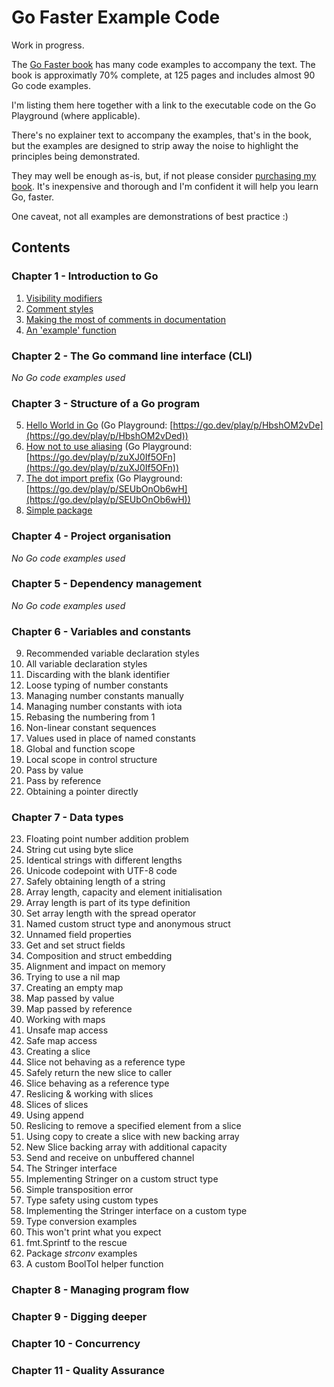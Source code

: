 # Go Faster Example Code

Work in progress.

The [Go Faster book](https://leanpub.com/gofaster) has many code examples to accompany the text.
The book is approximatly 70% complete, at 125 pages and includes almost 90 Go code examples.

I'm listing them here together with a link to the executable code on the Go Playground (where applicable).

There's no explainer text to accompany the examples, that's in the book, but the examples are designed to 
strip away the noise to highlight the principles being demonstrated.

They may well be enough as-is, but, if not please consider [purchasing my book](https://leanpub.com/gofaster). It's inexpensive and
thorough and I'm confident it will help you learn Go, faster.

One caveat, not all examples are demonstrations of best practice :)

## Contents

### Chapter 1 - Introduction to Go

1. [Visibility modifiers](chapter_1/1_visibilty_modifiers/exporting.go)
2. [Comment styles](chapter_1/2_comment_styles/main.go)
3. [Making the most of comments in documentation](chapter_1/3_making_the_most_of_comments_in_documentation/user.go)
4. [An 'example' function](chapter_1/4_an_example_function/stringutil_test.go)

### Chapter 2 - The Go command line interface (CLI)

*No Go code examples used*

### Chapter 3 - Structure of a Go program

5. [Hello World in Go](chapter_3/5_hello_world_in_go/main.go) (Go Playground: [https://go.dev/play/p/HbshOM2vDe](https://go.dev/play/p/HbshOM2vDed))
6. [How not to use aliasing](chapter_3/6_how_not_to_use_aliasing/main.go) (Go Playground: [https://go.dev/play/p/zuXJ0If5OFn](https://go.dev/play/p/zuXJ0If5OFn))
7. [The dot import prefix](chapter_3/7_the_dot_import_prefix/main.go) (Go Playground: [https://go.dev/play/p/SEUbOnOb6wH](https://go.dev/play/p/SEUbOnOb6wH))
8. [Simple package](chapter_3/8_simple_package/sideeffect.go)

### Chapter 4 - Project organisation

*No Go code examples used*

### Chapter 5 - Dependency management

*No Go code examples used*

### Chapter 6 - Variables and constants

9. Recommended variable declaration styles
10. All variable declaration styles
11. Discarding with the blank identifier
12. Loose typing of number constants
13. Managing number constants manually
14. Managing number constants with iota
15. Rebasing the numbering from 1
16. Non-linear constant sequences
17. Values used in place of named constants
18. Global and function scope
19. Local scope in control structure
20. Pass by value
21. Pass by reference
22. Obtaining a pointer directly

### Chapter 7 - Data types

23. Floating point number addition problem
24. String cut using byte slice
25. Identical strings with different lengths
26. Unicode codepoint with UTF-8 code
27. Safely obtaining length of a string
28. Array length, capacity and element initialisation
29. Array length is part of its type definition
30. Set array length with the spread operator
31. Named custom struct type and anonymous struct
32. Unnamed field properties
33. Get and set struct fields
34. Composition and struct embedding
35. Alignment and impact on memory
36. Trying to use a nil map
37. Creating an empty map
38. Map passed by value
39. Map passed by reference
40. Working with maps
41. Unsafe map access
42. Safe map access
43. Creating a slice
44. Slice not behaving as a reference type
45. Safely return the new slice to caller
46. Slice behaving as a reference type
47. Reslicing & working with slices
48. Slices of slices
49. Using append
50. Reslicing to remove a specified element from a slice
51. Using copy to create a slice with new backing array
52. New Slice backing array with additional capacity
53. Send and receive on unbuffered channel
54. The Stringer interface
55. Implementing Stringer on a custom struct type
56. Simple transposition error
57. Type safety using custom types
58. Implementing the Stringer interface on a custom type
59. Type conversion examples
60. This won't print what you expect
61. fmt.Sprintf to the rescue
62. Package *strconv* examples
63. A custom BoolToI helper function

### Chapter 8 - Managing program flow

### Chapter 9 - Digging deeper

### Chapter 10 - Concurrency

### Chapter 11 - Quality Assurance



